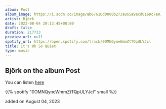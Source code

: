 ```yaml
---
album: Post
album_image: https://i.scdn.co/image/ab67616d0000b273a865a9acd0169c7a014063b0
artist: Björk
date: 2023-08-04 20:13:45+00:00
draft: false
duration: 217733
preview_url: null
spotify_url: https://open.spotify.com/track/0OMNQyneWmmZtTQpULYJcl
title: It's Oh So Quiet
type: music
---
```



## Björk on the album Post

You can listen [here](https://open.spotify.com/track/0OMNQyneWmmZtTQpULYJcl)

{{% spotify "0OMNQyneWmmZtTQpULYJcl" small %}}

added on August 04, 2023